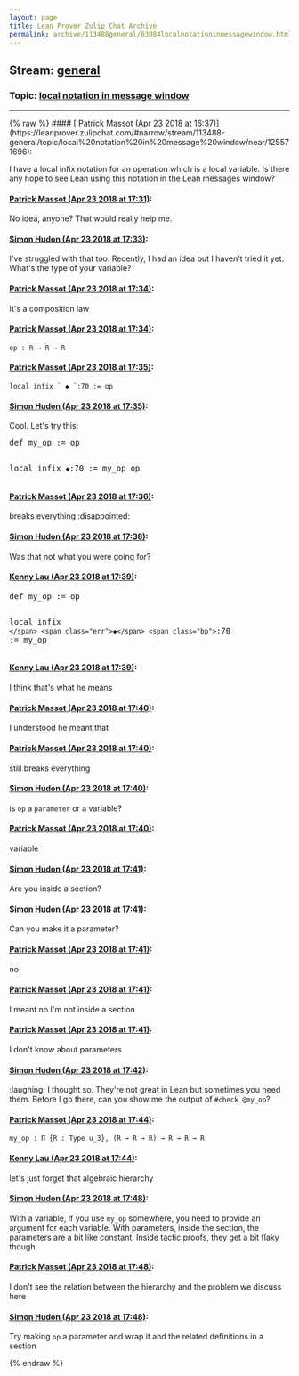 ```yaml
---
layout: page
title: Lean Prover Zulip Chat Archive 
permalink: archive/113488general/03084localnotationinmessagewindow.html
---
```


## Stream: [general](https://leanprover-community.github.io/archive/113488general/index.html)
### Topic: [local notation in message window](https://leanprover-community.github.io/archive/113488general/03084localnotationinmessagewindow.html)

---

<base href="https://leanprover.zulipchat.com">
{% raw %}
#### [ Patrick Massot (Apr 23 2018 at 16:37)](https://leanprover.zulipchat.com/#narrow/stream/113488-general/topic/local%20notation%20in%20message%20window/near/125571696):
<p>I have a local infix notation for an operation which is a local variable. Is there any hope to see Lean using this notation in the Lean messages window?</p>

#### [ Patrick Massot (Apr 23 2018 at 17:31)](https://leanprover.zulipchat.com/#narrow/stream/113488-general/topic/local%20notation%20in%20message%20window/near/125574186):
<p>No idea, anyone? That would really help me.</p>

#### [ Simon Hudon (Apr 23 2018 at 17:33)](https://leanprover.zulipchat.com/#narrow/stream/113488-general/topic/local%20notation%20in%20message%20window/near/125574294):
<p>I've struggled with that too. Recently, I had an idea but I haven't tried it yet. What's the type of your variable?</p>

#### [ Patrick Massot (Apr 23 2018 at 17:34)](https://leanprover.zulipchat.com/#narrow/stream/113488-general/topic/local%20notation%20in%20message%20window/near/125574380):
<p>It's a composition law</p>

#### [ Patrick Massot (Apr 23 2018 at 17:34)](https://leanprover.zulipchat.com/#narrow/stream/113488-general/topic/local%20notation%20in%20message%20window/near/125574393):
<p><code>op : R → R → R</code></p>

#### [ Patrick Massot (Apr 23 2018 at 17:35)](https://leanprover.zulipchat.com/#narrow/stream/113488-general/topic/local%20notation%20in%20message%20window/near/125574400):
<p><code>local infix ` ◆ `:70 := op</code></p>

#### [ Simon Hudon (Apr 23 2018 at 17:35)](https://leanprover.zulipchat.com/#narrow/stream/113488-general/topic/local%20notation%20in%20message%20window/near/125574420):
<p>Cool. Let's try this:</p>
<div class="codehilite"><pre><span></span>def my_op := op

local infix ` ◆ `:70 := my_op op
</pre></div>

#### [ Patrick Massot (Apr 23 2018 at 17:36)](https://leanprover.zulipchat.com/#narrow/stream/113488-general/topic/local%20notation%20in%20message%20window/near/125574479):
<p>breaks everything <span class="emoji emoji-1f61e" title="disappointed">:disappointed:</span></p>

#### [ Simon Hudon (Apr 23 2018 at 17:38)](https://leanprover.zulipchat.com/#narrow/stream/113488-general/topic/local%20notation%20in%20message%20window/near/125574569):
<p>Was that not what you were going for?</p>

#### [ Kenny Lau (Apr 23 2018 at 17:39)](https://leanprover.zulipchat.com/#narrow/stream/113488-general/topic/local%20notation%20in%20message%20window/near/125574605):
<div class="codehilite"><pre><span></span><span class="n">def</span> <span class="n">my_op</span> <span class="o">:=</span> <span class="n">op</span>

<span class="n">local</span> <span class="kn">infix</span> <span class="bp">`</span> <span class="err">◆</span> <span class="bp">`</span><span class="o">:</span><span class="mi">70</span> <span class="o">:=</span> <span class="n">my_op</span>
</pre></div>

#### [ Kenny Lau (Apr 23 2018 at 17:39)](https://leanprover.zulipchat.com/#narrow/stream/113488-general/topic/local%20notation%20in%20message%20window/near/125574607):
<p>I think that's what he means</p>

#### [ Patrick Massot (Apr 23 2018 at 17:40)](https://leanprover.zulipchat.com/#narrow/stream/113488-general/topic/local%20notation%20in%20message%20window/near/125574667):
<p>I understood he meant that</p>

#### [ Patrick Massot (Apr 23 2018 at 17:40)](https://leanprover.zulipchat.com/#narrow/stream/113488-general/topic/local%20notation%20in%20message%20window/near/125574669):
<p>still breaks everything</p>

#### [ Simon Hudon (Apr 23 2018 at 17:40)](https://leanprover.zulipchat.com/#narrow/stream/113488-general/topic/local%20notation%20in%20message%20window/near/125574679):
<p>is <code>op</code> a <code>parameter</code> or a variable?</p>

#### [ Patrick Massot (Apr 23 2018 at 17:40)](https://leanprover.zulipchat.com/#narrow/stream/113488-general/topic/local%20notation%20in%20message%20window/near/125574684):
<p>variable</p>

#### [ Simon Hudon (Apr 23 2018 at 17:41)](https://leanprover.zulipchat.com/#narrow/stream/113488-general/topic/local%20notation%20in%20message%20window/near/125574689):
<p>Are you inside a section?</p>

#### [ Simon Hudon (Apr 23 2018 at 17:41)](https://leanprover.zulipchat.com/#narrow/stream/113488-general/topic/local%20notation%20in%20message%20window/near/125574703):
<p>Can you make it a parameter?</p>

#### [ Patrick Massot (Apr 23 2018 at 17:41)](https://leanprover.zulipchat.com/#narrow/stream/113488-general/topic/local%20notation%20in%20message%20window/near/125574704):
<p>no</p>

#### [ Patrick Massot (Apr 23 2018 at 17:41)](https://leanprover.zulipchat.com/#narrow/stream/113488-general/topic/local%20notation%20in%20message%20window/near/125574709):
<p>I meant no I'm not inside a section</p>

#### [ Patrick Massot (Apr 23 2018 at 17:41)](https://leanprover.zulipchat.com/#narrow/stream/113488-general/topic/local%20notation%20in%20message%20window/near/125574719):
<p>I don't know about parameters</p>

#### [ Simon Hudon (Apr 23 2018 at 17:42)](https://leanprover.zulipchat.com/#narrow/stream/113488-general/topic/local%20notation%20in%20message%20window/near/125574794):
<p><span class="emoji emoji-1f606" title="laughing">:laughing:</span> I thought so. They're not great in Lean but sometimes you need them. Before I go there, can you show me the output of <code>#check @my_op</code>?</p>

#### [ Patrick Massot (Apr 23 2018 at 17:44)](https://leanprover.zulipchat.com/#narrow/stream/113488-general/topic/local%20notation%20in%20message%20window/near/125574877):
<p><code>my_op : Π {R : Type u_3}, (R → R → R) → R → R → R</code></p>

#### [ Kenny Lau (Apr 23 2018 at 17:44)](https://leanprover.zulipchat.com/#narrow/stream/113488-general/topic/local%20notation%20in%20message%20window/near/125574897):
<p>let's just forget that algebraic hierarchy</p>

#### [ Simon Hudon (Apr 23 2018 at 17:48)](https://leanprover.zulipchat.com/#narrow/stream/113488-general/topic/local%20notation%20in%20message%20window/near/125575047):
<p>With a variable, if you use <code>my_op</code> somewhere, you need to provide an argument for each variable. With parameters, inside the section, the parameters are a bit like constant. Inside tactic proofs, they get a bit flaky though.</p>

#### [ Patrick Massot (Apr 23 2018 at 17:48)](https://leanprover.zulipchat.com/#narrow/stream/113488-general/topic/local%20notation%20in%20message%20window/near/125575092):
<p>I don't see the relation between the hierarchy and the problem we discuss here</p>

#### [ Simon Hudon (Apr 23 2018 at 17:48)](https://leanprover.zulipchat.com/#narrow/stream/113488-general/topic/local%20notation%20in%20message%20window/near/125575103):
<p>Try making <code>op</code> a parameter and wrap it and the related definitions in a section</p>


{% endraw %}
